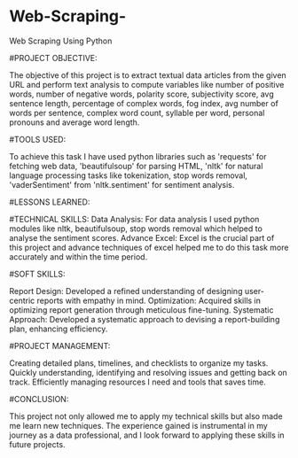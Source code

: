 # Web-Scraping-
Web Scraping Using Python

#PROJECT OBJECTIVE:

The objective of this project is to extract textual data articles from the given URL and perform text analysis to compute variables like number of positive words, number of negative words, polarity score,
subjectivity score, avg sentence length, percentage of complex words, fog index, avg number of words per sentence, complex word count, syllable per word, personal pronouns and average word length.

#TOOLS USED:

To achieve this task I have used python libraries such as 
'requests' for fetching web data,
'beautifulsoup' for parsing HTML,
'nltk' for natural language processing tasks like tokenization,
stop words removal,
'vaderSentiment' from 'nltk.sentiment' for sentiment analysis.

#LESSONS LEARNED:

#TECHNICAL SKILLS:
Data Analysis: For data analysis I used python modules like nltk, beautifulsoup, stop words removal which helped to analyse the sentiment scores.
Advance Excel: Excel is the crucial part of this project and advance techniques of excel helped me to do this task more accurately and within the time 
period.

#SOFT SKILLS:

Report Design: Developed a refined understanding of designing user-centric reports with empathy in mind.
Optimization: Acquired skills in optimizing report generation through meticulous fine-tuning.
Systematic Approach: Developed a systematic approach to devising a report-building plan, enhancing efficiency.

#PROJECT MANAGEMENT:

Creating detailed plans, timelines, and checklists to organize my tasks.
Quickly understanding, identifying and resolving issues and getting back on track.
Efficiently managing resources I need and tools that saves time.

#CONCLUSION:

This project not only allowed me to apply my technical skills but also made me learn new techniques. The experience gained is instrumental in my journey as a data professional, and I look forward to applying these skills in future projects.





